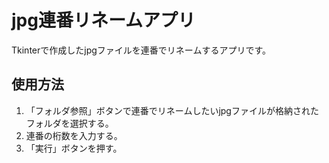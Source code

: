 <h1>jpg連番リネームアプリ</h1>
<p>Tkinterで作成したjpgファイルを連番でリネームするアプリです。</p>
<h2>使用方法</h2>
<ol>
  <li>「フォルダ参照」ボタンで連番でリネームしたいjpgファイルが格納されたフォルダを選択する。</li>
  <li>連番の桁数を入力する。</li>
  <li>「実行」ボタンを押す。</li>
</ol>
